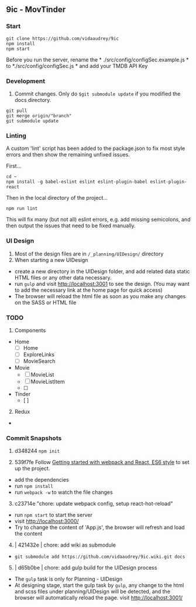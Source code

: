 ## 9ic - MovTinder

### Start
```
git clone https://github.com/vidaaudrey/9ic
npm install
npm start
```
Before you run the server, rename the  * ./src/config/configSec.example.js * to *./src/config/configSec.js * and add your TMDB API Key


### Development
1. Commit changes. Only do `$git submodule update` if you modified the docs directory.
```
git pull
git merge origin/"branch"
git submodule update
```

### Linting
A custom 'lint' script has been added to the package.json to fix most style errors and then show the remaining unfixed issues.

First...
```
cd ~
npm install -g babel-eslint eslint eslint-plugin-babel eslint-plugin-react
```

Then in the local directory of the project...
```
npm run lint
```

This will fix many (but not all) eslint errors, e.g. add missing semicolons, and then output the issues that need to be fixed manually.

### UI Design
1. Most of the design files are in `/_planning/UIDesign/` directory
2. When starting a new UIDesign 
  * create a new directory in the UIDesign folder, and add related data static HTML files or any other data necessary. 
  * run `gulp` and visit [http://localhost:3001](http://localhost:3001) to see the design. (You may want to add the necessary link at the home page for quick access)
  * The browser will reload the html file as soon as you make any changes on the SASS or HTML file 


### TODO
1. Components 
  * Home
    - [ ] Home 
    - [ ] ExploreLinks
    - [ ] MovieSearch
  * Movie 
    - [ ] MovieList
    - [ ] MovieListItem
    - [ ]
  * Tinder
    - [ ]
2. Redux
  *

### Commit Snapshots
1. d348244  `npm init`


2. 539f7fe  Follow [Getting started with webpack and React, ES6 style](http://humaan.com/getting-started-with-webpack-and-react-es6-style/) to set up the project.
  * add the dependencies
  * run `npm install`
  * run `webpack -w` to watch the file changes

3. c23714e  "chore: update webpack config, setup react-hot-reload"
  * run `npm start` to start the server
  * visit [http://localhost:3000/](http://localhost:3000/)
  * Try to change the content of 'App.js', the browser will refresh and load the content

4. | 421432e | chore: add wiki as submodule
  * `git submodule add https://github.com/vidaaudrey/9ic.wiki.git docs`


5. | d65b0be | chore: add gulp build for the UIDesign process
  * The `gulp` task is only for Planning - UIDesign
  * At designing stage, start the gulp task by `gulp`, any change to the html and scss files under planning/UIDesign will be detected, and the browser will automatically reload the page. visit [http://localhost:3001/](http://localhost:3001/)
